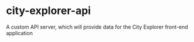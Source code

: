 # city-explorer-api
A custom API server, which will provide data for the City Explorer front-end application
